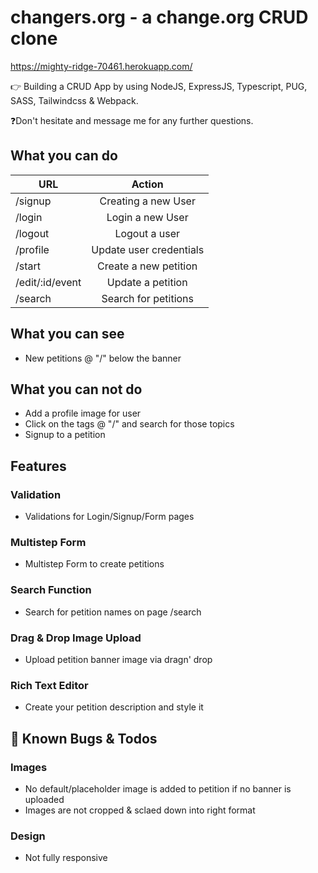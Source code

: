 # changers.org - a change.org CRUD clone
https://mighty-ridge-70461.herokuapp.com/

👉 Building a CRUD App by using NodeJS, ExpressJS, Typescript, PUG, SASS, Tailwindcss & Webpack.

❓Don't hesitate and message me for any further questions.


## What you can do

| URL   |      Action      | 
|----------|:-------------:|
| /signup | Creating a new User |
| /login | Login a new User   |
| /logout | Logout a user |
| /profile | Update user credentials |
| /start| Create a new petition |
| /edit/:id/event | Update a petition |
| /search| Search for petitions |
## What you can see
- New petitions @ "/" below the banner
## What you can not do
- Add a profile image for user
- Click on the tags @ "/" and search for those topics
- Signup to a petition


## Features
### Validation
- Validations for Login/Signup/Form pages

### Multistep Form
- Multistep Form to create petitions

### Search Function
- Search for petition names on page /search

### Drag & Drop Image Upload
- Upload petition banner image via dragn' drop

### Rich Text Editor
- Create your petition description and style it


## 🐞 Known Bugs & Todos
### Images
- No default/placeholder image is added to petition if no banner is uploaded
- Images are not cropped & sclaed down into right format

### Design
- Not fully responsive




 
